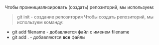 Чтобы проинициализировать (создать) репозиторий, мы используем:
> git init - cоздание репозитория 
Чтобы создать репозиторий, мы используем команду:
+ git add filename - добавляется файл с именем filename
+ git add . - добавляются **все** файлы